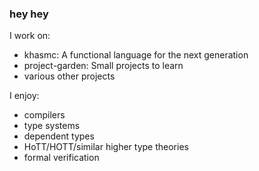 ### hey hey

I work on:

- khasmc: A functional language for the next generation
- project-garden: Small projects to learn
- various other projects

I enjoy:
- compilers
- type systems
- dependent types
- HoTT/HOTT/similar higher type theories
- formal verification

<!--
**jake-87/jake-87** is a ✨ _special_ ✨ repository because its `README.md` (this file) appears on your GitHub profile.

Here are some ideas to get you started:

- 🔭 I’m currently working on ...
- 🌱 I’m currently learning ...
- 👯 I’m looking to collaborate on ...
- 🤔 I’m looking for help with ...
- 💬 Ask me about ...
- 📫 How to reach me: ...
- 😄 Pronouns: ...
- ⚡ Fun fact: ...
-->
